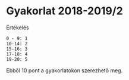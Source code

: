 # Gyakorlat 2018-2019/2

Értékelés

    0 - 9: 1
    10-14: 2
    15-16: 3
    17-18: 4
    19-20: 5
	
Ebből 10 pont a gyakorlatokon szerezhető meg.